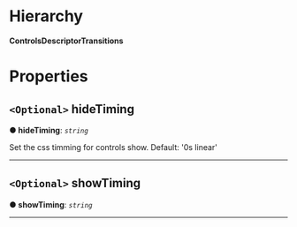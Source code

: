 

# Hierarchy

**ControlsDescriptorTransitions**

# Properties

<a id="hidetiming"></a>

## `<Optional>` hideTiming

**● hideTiming**: *`string`*

Set the css timming for controls show. Default: '0s linear'

___
<a id="showtiming"></a>

## `<Optional>` showTiming

**● showTiming**: *`string`*

___

